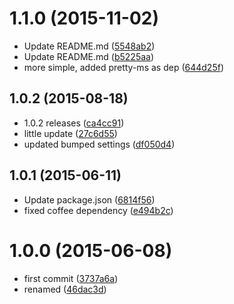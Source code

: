 <a name="1.1.0"></a>
# 1.1.0 (2015-11-02)


* Update README.md ([5548ab2](https://github.com/kikobeats/simple-average/commit/5548ab2))
* Update README.md ([b5225aa](https://github.com/kikobeats/simple-average/commit/b5225aa))
* more simple, added pretty-ms as dep ([644d25f](https://github.com/kikobeats/simple-average/commit/644d25f))



<a name="1.0.2"></a>
## 1.0.2 (2015-08-18)


* 1.0.2 releases ([ca4cc91](https://github.com/kikobeats/simple-average/commit/ca4cc91))
* little update ([27c6d55](https://github.com/kikobeats/simple-average/commit/27c6d55))
* updated bumped settings ([df050d4](https://github.com/kikobeats/simple-average/commit/df050d4))



<a name="1.0.1"></a>
## 1.0.1 (2015-06-11)


* Update package.json ([6814f56](https://github.com/kikobeats/simple-average/commit/6814f56))
* fixed coffee dependency ([e494b2c](https://github.com/kikobeats/simple-average/commit/e494b2c))



<a name="1.0.0"></a>
# 1.0.0 (2015-06-08)


* first commit ([3737a6a](https://github.com/kikobeats/simple-average/commit/3737a6a))
* renamed ([46dac3d](https://github.com/kikobeats/simple-average/commit/46dac3d))



